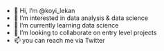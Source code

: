 - 👋 Hi, I’m @koyi_lekan
- 👀 I’m interested in data analysis & data science
- 🌱 I’m currently learning data science
- 💞️ I’m looking to collaborate on entry level projects
- 📫 you can reach me via Twitter

<!---
tktrades/tktrades is a ✨ special ✨ repository because its `README.md` (this file) appears on your GitHub profile.
You can click the Preview link to take a look at your changes.
--->
